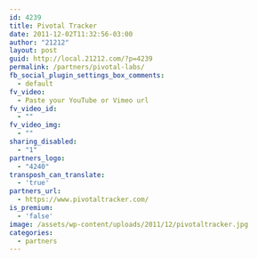 ```yaml
---
id: 4239
title: Pivotal Tracker
date: 2011-12-02T11:32:56-03:00
author: "21212"
layout: post
guid: http://local.21212.com/?p=4239
permalink: /partners/pivotal-labs/
fb_social_plugin_settings_box_comments:
  - default
fv_video:
  - Paste your YouTube or Vimeo url
fv_video_id:
  - ""
fv_video_img:
  - ""
sharing_disabled:
  - "1"
partners_logo:
  - "4240"
transposh_can_translate:
  - 'true'
partners_url:
  - https://www.pivotaltracker.com/
is_premium:
  - 'false'
image: /assets/wp-content/uploads/2011/12/pivotaltracker.jpg
categories:
  - partners
---
```

